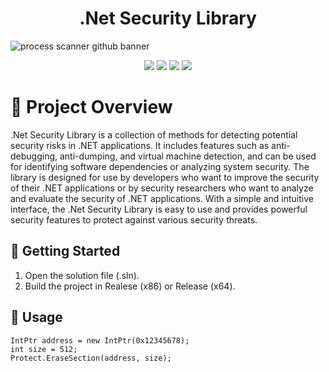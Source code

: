 <h1 align="center">.Net Security Library</h1>

![process scanner github banner](https://user-images.githubusercontent.com/116961227/221389858-d7c6b97c-973d-4682-a850-a232e197d44b.png)  

<p align="center">
  <img src="https://camo.githubusercontent.com/24a30795e82acbe97d52679bad22f606eb8e81723c08bc271dbd6d9ff0ea7022/68747470733a2f2f696d672e736869656c64732e696f2f62616467652f6c616e67756167652d432532422532422d2532336633346237642e7376673f7374796c653d666f722d7468652d6261646765266c6f676f3d6170707665796f72">
  <img src="https://camo.githubusercontent.com/84f42f3d8ef4a6099b5607c98cbb247321215894bf3ac2e4fb6ee15b3eed619d/68747470733a2f2f696d672e736869656c64732e696f2f62616467652f706c6174666f726d2d57696e646f77732d3030373864372e7376673f7374796c653d666f722d7468652d6261646765266c6f676f3d6170707665796f72">
  <img src="https://camo.githubusercontent.com/5ea2ccf2a2704626d0f780740a4eed86dc5abb7cb150191b16a20a6b6162751d/68747470733a2f2f696d672e736869656c64732e696f2f62616467652f617263682d7836342d677265656e2e7376673f7374796c653d666f722d7468652d6261646765266c6f676f3d6170707665796f72">
  <img src="https://camo.githubusercontent.com/4caf9d14d59a3f73a89fd007854441d3869e6f725cc7363a41d6775a804b3a8f/68747470733a2f2f696d672e736869656c64732e696f2f62616467652f617263682d7838362d7265642e7376673f7374796c653d666f722d7468652d6261646765266c6f676f3d6170707665796f72">
</p>

# 📖 Project Overview
.Net Security Library is a collection of methods for detecting potential security risks in .NET applications. It includes features such as anti-debugging, anti-dumping, and virtual machine detection, and can be used for identifying software dependencies or analyzing system security. The library is designed for use by developers who want to improve the security of their .NET applications or by security researchers who want to analyze and evaluate the security of .NET applications. With a simple and intuitive interface, the .Net Security Library is easy to use and provides powerful security features to protect against various security threats.

## 🚀 Getting Started
1. Open the solution file (.sln).
2. Build the project in Realese (x86) or Release (x64).

## 🧪 Usage

```
IntPtr address = new IntPtr(0x12345678);
int size = 512;
Protect.EraseSection(address, size);
```
